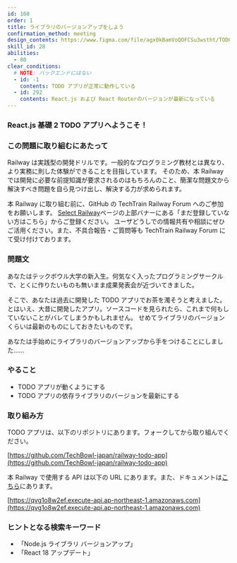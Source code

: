 ```yaml
---
id: 160
order: 1
title: ライブラリのバージョンアップをしよう
confirmation_method: meeting
design_contents: https://www.figma.com/file/agx0kBamVoQOFCSu3wstht/TODO_app?node-id=0%3A1
skill_id: 28
abilities:
  - 80
clear_conditions:
  # NOTE: バックエンドにはない
  - id: -1
    contents: TODO アプリが正常に動作している
  - id: 292
    contents: React.js および React Routerのバージョンが最新になっている
---
```


### React.js 基礎 2 TODO アプリへようこそ！

### この問題に取り組むにあたって

Railway は実践型の開発ドリルです。一般的なプログラミング教材とは異なり、より実務に則した体験ができることを目指しています。
そのため、本 Railway では開発に必要な前提知識が要求されるのはもちろんのこと、簡潔な問題文から解決すべき問題を自ら見つけ出し、解決する力が求められます。

本 Railway に取り組む前に、GitHub の TechTrain Railway Forum へのご参加をお願いします。
[Select Railway](https://techtrain.dev/mypage/railway)ページの上部バナーにある「まだ登録していない方はこちら」からご登録ください。
ユーザどうしでの情報共有や相談にぜひご活用ください。また、不具合報告・ご質問等も TechTrain Railway Forum にて受け付けております。

### 問題文

あなたはテックボウル大学の新入生。何気なく入ったプログラミングサークルで、とくに作りたいものも無いまま成果発表会が近づいてきました。

そこで、あなたは過去に開発した TODO アプリでお茶を濁そうと考えました。
とはいえ、大昔に開発したアプリ。ソースコードを見られたら、これまで何もしていないことがバレてしまうかもしれません。
せめてライブラリのバージョンくらいは最新のものにしておきたいものです。

あなたは手始めにライブラリのバージョンアップから手をつけることにしました……

### やること

- TODO アプリが動くようにする
- TODO アプリの依存ライブラリのバージョンを最新にする

### 取り組み方

TODO アプリは、以下のリポジトリにあります。フォークしてから取り組んでください。

[https://github.com/TechBowl-japan/railway-todo-app](https://github.com/TechBowl-japan/railway-todo-app)

本 Railway で使用する API は以下の URL にあります。また、ドキュメントは[こちら](https://app.swaggerhub.com/apis-docs/INFO_3/TODOApplication/1.0.0)にあります。

[https://qvg1o8w2ef.execute-api.ap-northeast-1.amazonaws.com](https://qvg1o8w2ef.execute-api.ap-northeast-1.amazonaws.com)

### ヒントとなる検索キーワード

- 「Node.js ライブラリ バージョンアップ」
- 「React 18 アップデート」
